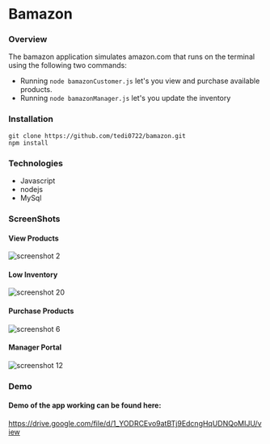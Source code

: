 # Bamazon

### Overview
The bamazon application simulates amazon.com that runs on the terminal using the following two commands:
* Running ```node bamazonCustomer.js``` let's you view and purchase available products.
* Running ```node bamazonManager.js``` let's you update the inventory

### Installation
```
git clone https://github.com/tedi0722/bamazon.git
npm install
```

### Technologies
* Javascript
* nodejs
* MySql

### ScreenShots

#### View Products
![screenshot 2](https://user-images.githubusercontent.com/40690696/49011779-2cf66380-f12c-11e8-97ba-215d10b01806.jpg)

#### Low Inventory
![screenshot 20](https://user-images.githubusercontent.com/40690696/49011777-2cf66380-f12c-11e8-94fd-611c9fdc472c.jpg)

#### Purchase Products
![screenshot 6](https://user-images.githubusercontent.com/40690696/49011778-2cf66380-f12c-11e8-911c-7140d304be6d.jpg)

#### Manager Portal
![screenshot 12](https://user-images.githubusercontent.com/40690696/49011781-2d8efa00-f12c-11e8-96ef-82a592f13c3c.jpg)

### Demo
#### Demo of the app working can be found here:
https://drive.google.com/file/d/1_YODRCEvo9atBTj9EdcngHqUDNQoMIJU/view

